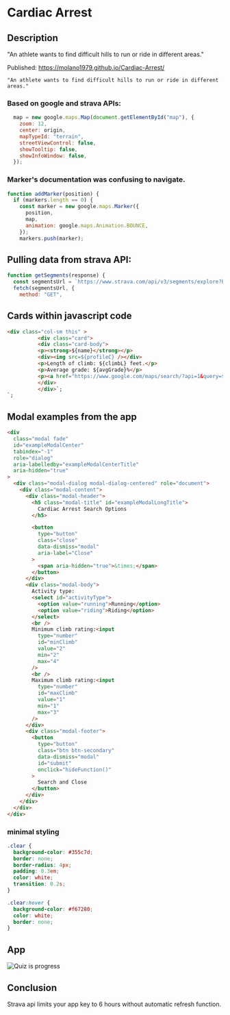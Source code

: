 # Cardiac Arrest

## Description

"An athlete wants to find difficult hills to run or ride in different areas."

Published: https://molano1979.github.io/Cardiac-Arrest/

```
"An athlete wants to find difficult hills to run or ride in different areas."
```

### Based on google and strava APIs:

```javascript
  map = new google.maps.Map(document.getElementById("map"), {
    zoom: 12,
    center: origin,
    mapTypeId: "terrain",
    streetViewControl: false,
    showTooltip: false,
    showInfoWindow: false,
  });
```

### Marker's documentation was confusing to navigate.

```javascript
function addMarker(position) {
  if (markers.length == 0) {
    const marker = new google.maps.Marker({
      position,
      map,
      animation: google.maps.Animation.BOUNCE,
    });
    markers.push(marker);
```

## Pulling data from strava API:

```javascript
function getSegments(response) {
  const segmentsUrl = `https://www.strava.com/api/v3/segments/explore?bounds=${boundsArr}&activity_type=${activityType}&min_cat=${minClimb}&max_cat=${maxClimb}?access_token=${access_token}`;
  fetch(segmentsUrl, {
    method: "GET",
```

## Cards within javascript code

```html
<div class="col-sm this" >
          <div class="card">
          <div class="card-body">
          <p><strong>${name}</strong></p>
          <div><img src=${profileC} /></div>
          <p>Length of climb: ${climbL} feet.</p>
          <p>Average grade: ${avgGrade}%</p>
          <p><a href="https://www.google.com/maps/search/?api=1&query=${lats}%2C${lons}">Starting location</a></p></div>
          </div>
          </div>`;
`;
```

## Modal examples from the app

```html
<div
  class="modal fade"
  id="exampleModalCenter"
  tabindex="-1"
  role="dialog"
  aria-labelledby="exampleModalCenterTitle"
  aria-hidden="true"
>
  <div class="modal-dialog modal-dialog-centered" role="document">
    <div class="modal-content">
      <div class="modal-header">
        <h5 class="modal-title" id="exampleModalLongTitle">
          Cardiac Arrest Search Options
        </h5>

        <button
          type="button"
          class="close"
          data-dismiss="modal"
          aria-label="Close"
        >
          <span aria-hidden="true">&times;</span>
        </button>
      </div>
      <div class="modal-body">
        Activity type:
        <select id="activityType">
          <option value="running">Running</option>
          <option value="riding">Riding</option>
        </select>
        <br />
        Minimum climb rating:<input
          type="number"
          id="minClimb"
          value="2"
          min="2"
          max="4"
        />
        <br />
        Maximum climb rating:<input
          type="number"
          id="maxClimb"
          value="1"
          min="1"
          max="3"
        />
      </div>
      <div class="modal-footer">
        <button
          type="button"
          class="btn btn-secondary"
          data-dismiss="modal"
          id="submit"
          onclick="hideFunction()"
        >
          Search and Close
        </button>
      </div>
    </div>
  </div>
</div>
```

### minimal styling

```css
.clear {
  background-color: #355c7d;
  border: none;
  border-radius: 4px;
  padding: 0.3em;
  color: white;
  transition: 0.2s;
}

.clear:hover {
  background-color: #f67280;
  color: white;
  border: none;
}
```

## App

![Quiz is progress](screen.png)

## Conclusion

Strava api limits your app key to 6 hours without automatic refresh function.
